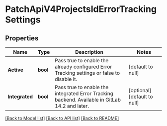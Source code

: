 # PatchApiV4ProjectsIdErrorTrackingSettings

## Properties
Name | Type | Description | Notes
------------ | ------------- | ------------- | -------------
**Active** | **bool** | Pass true to enable the already configured Error Tracking settings or false to disable it. | [default to null]
**Integrated** | **bool** | Pass true to enable the integrated Error Tracking backend. Available in GitLab 14.2 and later. | [optional] [default to null]

[[Back to Model list]](../README.md#documentation-for-models) [[Back to API list]](../README.md#documentation-for-api-endpoints) [[Back to README]](../README.md)


